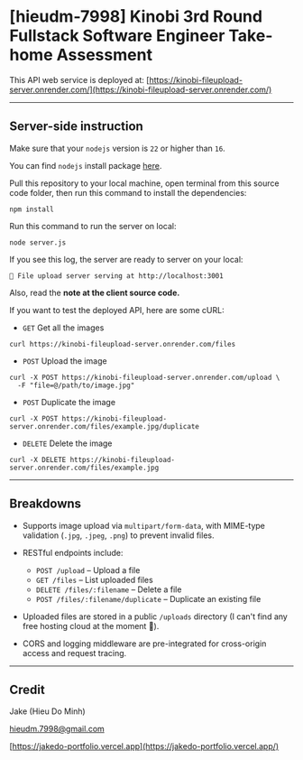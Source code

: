 # [hieudm-7998] Kinobi 3rd Round Fullstack Software Engineer Take-home Assessment

This API web service is deployed at: [https://kinobi-fileupload-server.onrender.com/](https://kinobi-fileupload-server.onrender.com/)

---

## Server-side instruction

Make sure that your `nodejs` version is `22` or higher than `16`.

You can find `nodejs` install package [here](https://nodejs.org/en/download).

Pull this repository to your local machine, open terminal from this source code folder, then run this command to install the dependencies:

```
npm install
```

Run this command to run the server on local:

```
node server.js
```

If you see this log, the server are ready to server on your local:

```
🚀 File upload server serving at http://localhost:3001
```

Also, read the **note at the client source code.**

If you want to test the deployed API, here are some cURL:

* `GET` Get all the images

```
curl https://kinobi-fileupload-server.onrender.com/files
```

* `POST` Upload the image

```
curl -X POST https://kinobi-fileupload-server.onrender.com/upload \
  -F "file=@/path/to/image.jpg"
```

* `POST` Duplicate the image

```
curl -X POST https://kinobi-fileupload-server.onrender.com/files/example.jpg/duplicate
```

* `DELETE` Delete the image

```
curl -X DELETE https://kinobi-fileupload-server.onrender.com/files/example.jpg
```

---

## Breakdowns

* Supports image upload via `multipart/form-data`, with MIME-type validation (`.jpg`, `.jpeg`, `.png`) to prevent invalid files.
* RESTful endpoints include:

  * `POST /upload` – Upload a file
  * `GET /files` – List uploaded files
  * `DELETE /files/:filename` – Delete a file
  * `POST /files/:filename/duplicate` – Duplicate an existing file
* Uploaded files are stored in a public `/uploads` directory (I can't find any free hosting cloud at the moment 🤕).
* CORS and logging middleware are pre-integrated for cross-origin access and request tracing.

---



## Credit

Jake (Hieu Do Minh)

hieudm.7998@gmail.com

[https://jakedo-portfolio.vercel.app](https://jakedo-portfolio.vercel.app/)
